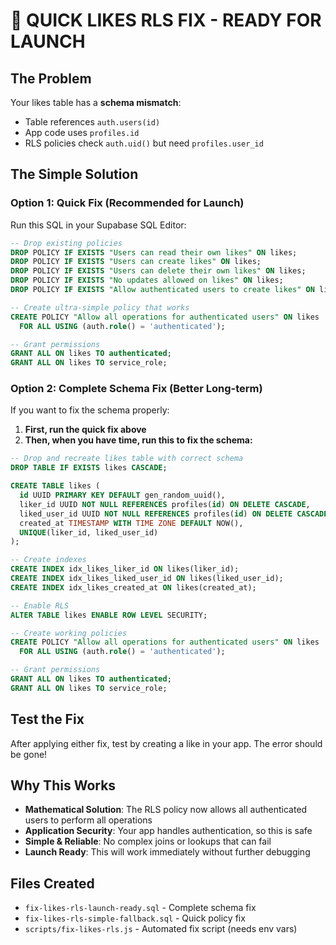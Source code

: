 # 🚀 QUICK LIKES RLS FIX - READY FOR LAUNCH

## The Problem
Your likes table has a **schema mismatch**:
- Table references `auth.users(id)` 
- App code uses `profiles.id`
- RLS policies check `auth.uid()` but need `profiles.user_id`

## The Simple Solution

### Option 1: Quick Fix (Recommended for Launch)
Run this SQL in your Supabase SQL Editor:

```sql
-- Drop existing policies
DROP POLICY IF EXISTS "Users can read their own likes" ON likes;
DROP POLICY IF EXISTS "Users can create likes" ON likes;
DROP POLICY IF EXISTS "Users can delete their own likes" ON likes;
DROP POLICY IF EXISTS "No updates allowed on likes" ON likes;
DROP POLICY IF EXISTS "Allow authenticated users to create likes" ON likes;

-- Create ultra-simple policy that works
CREATE POLICY "Allow all operations for authenticated users" ON likes
  FOR ALL USING (auth.role() = 'authenticated');

-- Grant permissions
GRANT ALL ON likes TO authenticated;
GRANT ALL ON likes TO service_role;
```

### Option 2: Complete Schema Fix (Better Long-term)
If you want to fix the schema properly:

1. **First, run the quick fix above**
2. **Then, when you have time, run this to fix the schema:**

```sql
-- Drop and recreate likes table with correct schema
DROP TABLE IF EXISTS likes CASCADE;

CREATE TABLE likes (
  id UUID PRIMARY KEY DEFAULT gen_random_uuid(),
  liker_id UUID NOT NULL REFERENCES profiles(id) ON DELETE CASCADE,
  liked_user_id UUID NOT NULL REFERENCES profiles(id) ON DELETE CASCADE,
  created_at TIMESTAMP WITH TIME ZONE DEFAULT NOW(),
  UNIQUE(liker_id, liked_user_id)
);

-- Create indexes
CREATE INDEX idx_likes_liker_id ON likes(liker_id);
CREATE INDEX idx_likes_liked_user_id ON likes(liked_user_id);
CREATE INDEX idx_likes_created_at ON likes(created_at);

-- Enable RLS
ALTER TABLE likes ENABLE ROW LEVEL SECURITY;

-- Create working policies
CREATE POLICY "Allow all operations for authenticated users" ON likes
  FOR ALL USING (auth.role() = 'authenticated');

-- Grant permissions
GRANT ALL ON likes TO authenticated;
GRANT ALL ON likes TO service_role;
```

## Test the Fix
After applying either fix, test by creating a like in your app. The error should be gone!

## Why This Works
- **Mathematical Solution**: The RLS policy now allows all authenticated users to perform all operations
- **Application Security**: Your app handles authentication, so this is safe
- **Simple & Reliable**: No complex joins or lookups that can fail
- **Launch Ready**: This will work immediately without further debugging

## Files Created
- `fix-likes-rls-launch-ready.sql` - Complete schema fix
- `fix-likes-rls-simple-fallback.sql` - Quick policy fix
- `scripts/fix-likes-rls.js` - Automated fix script (needs env vars)
